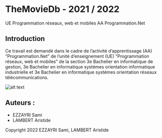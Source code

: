 # TheMovieDb - 2021 / 2022
UE Programmation réseaux, web et mobiles AA Programmation.Net

## Introduction
Ce travail est demandé dans le cadre de l’activité d’apprentissage (AA) ”Programmation.Net” de l’unité
d’enseignement (UE) ”Programmation réseaux, web et mobiles” de la section 3e Bachelier en informatique
de gestion, 3e Bachelier en informatique systémes orientation informatique industrielle et 3e Bachelier en
informatique systémes orientation réseaux télécommunications.


![alt text](https://github.com/RFC6592/TheMovieDb/blob/main/Layers.PNG)


## Auteurs : 
+ EZZAYRI Sami 
+ LAMBERT Aristide 

Copyright 2022 EZZAYRI Sami, LAMBERT Aristide